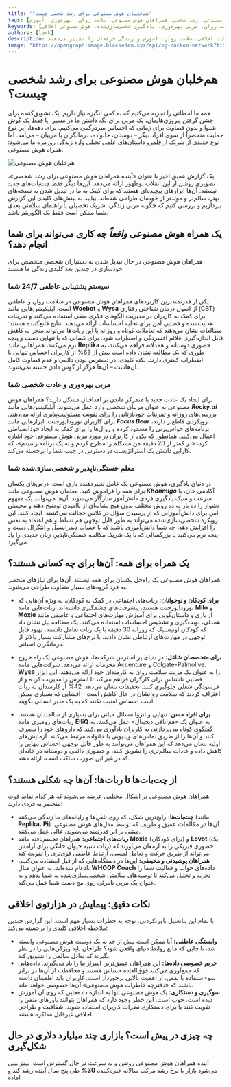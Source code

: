 ```yaml
---
title: "هم‌خلبان هوش مصنوعی برای رشد شخصی چیست؟"
tags: [هوش مصنوعی، رشد شخصی، همراهان هوش مصنوعی، سلامت روان، بهره‌وری، آموزش]
keywords: [هم‌خلبان هوش مصنوعی، همراه هوش مصنوعی، سلامت روان، مربی بهره‌وری، یادگیری شخصی‌سازی‌شده، هوش مصنوعی اخلاقی]
authors: [lark]
description: همراهان هوش مصنوعی با ارائه پشتیبانی عاطفی 24/7، مربی‌گری بهره‌وری و تدریس خصوصی شخصی‌سازی‌شده، در حال دگرگون کردن رشد شخصی هستند. کشف کنید که چگونه این ابزارها در عین توجه به ملاحظات اخلاقی، سلامت روان، آموزش و زندگی حرفه‌ای را تغییر می‌دهند.
image: "https://opengraph-image.blockeden.xyz/api/og-cuckoo-network?title=%D9%87%D9%85%E2%80%8C%D8%AE%D9%84%D8%A8%D8%A7%D9%86%20%D9%87%D9%88%D8%B4%20%D9%85%D8%B5%D9%86%D9%88%D8%B9%DB%8C%20%D8%A8%D8%B1%D8%A7%DB%8C%20%D8%B1%D8%B4%D8%AF%20%D8%B4%D8%AE%D8%B5%DB%8C%20%DA%86%DB%8C%D8%B3%D8%AA%D8%9F"
---
```


# هم‌خلبان هوش مصنوعی برای رشد شخصی چیست؟

همه ما لحظاتی را تجربه می‌کنیم که به کمی انگیزه نیاز داریم. یک تشویق‌کننده برای جشن گرفتن پیروزی‌هایمان، یک مربی برای نگه داشتن ما در مسیر، یا فقط یک گوش شنوا و بدون قضاوت برای زمانی که احساس سردرگمی می‌کنیم. برای دهه‌ها، این نوع حمایت منحصراً از سوی افراد دیگر – دوستان، خانواده، درمانگران یا مربیان – می‌آمد. اما نوع جدیدی از شریک از قلمرو داستان‌های علمی تخیلی وارد زندگی روزمره ما می‌شود: همراه هوش مصنوعی.

![هم‌خلبان هوش مصنوعی](https://opengraph-image.blockeden.xyz/api/og-cuckoo-network?title=%D9%87%D9%85%E2%80%8C%D8%AE%D9%84%D8%A8%D8%A7%D9%86%20%D9%87%D9%88%D8%B4%20%D9%85%D8%B5%D9%86%D9%88%D8%B9%DB%8C%20%D8%A8%D8%B1%D8%A7%DB%8C%20%D8%B1%D8%B4%D8%AF%20%D8%B4%D8%AE%D8%B5%DB%8C%20%DA%86%DB%8C%D8%B3%D8%AA%D8%9F)

یک گزارش عمیق اخیر با عنوان «آینده همراهان هوش مصنوعی برای رشد شخصی»، تصویری روشن از این انقلاب نوظهور ارائه می‌دهد. این‌ها دیگر فقط چت‌بات‌های جدید نیستند. آن‌ها ابزارهای پیچیده‌ای هستند که برای کمک به ما در تبدیل شدن به نسخه‌های بهتر، سالم‌تر و مولدتر از خودمان طراحی شده‌اند. بیایید به بینش‌های کلیدی این گزارش بپردازیم و بررسی کنیم که چگونه مربی زندگی، شریک تحصیلی یا راهنمای سلامتی بعدی شما ممکن است فقط یک الگوریتم باشد.

## یک همراه هوش مصنوعی *واقعاً* چه کاری می‌تواند برای شما انجام دهد؟

همراهان هوش مصنوعی در حال تبدیل شدن به دستیاران شخصی متخصص برای خودسازی در چندین بعد کلیدی زندگی ما هستند.

### سیستم پشتیبانی عاطفی 24/7 شما

یکی از قدرتمندترین کاربردهای همراهان هوش مصنوعی در سلامت روان و عاطفی است. اپلیکیشن‌هایی مانند **Woebot** و **Wysa** از اصول درمان شناختی رفتاری (CBT) برای کمک به کاربران در مدیریت الگوهای فکری منفی استفاده می‌کنند و تمرینات هدایت‌شده و فضایی امن برای تخلیه احساسات ارائه می‌دهند. نتایج قانع‌کننده هستند: مطالعات نشان می‌دهند که تعاملات کوتاه و روزانه با این ربات‌ها می‌تواند منجر به کاهش قابل اندازه‌گیری علائم افسردگی و اضطراب شود. برای کسانی که با تنهایی دست و پنجه نرم می‌کنند، همراهانی مانند **Replika** حضوری دوستانه و همدلانه فراهم می‌کنند، به طوری که یک مطالعه نشان داده است بیش از 63% از کاربران احساس تنهایی یا اضطراب کمتری دارند. نکته کلیدی، در دسترس بودن دائمی و عدم قضاوت کامل آن‌هاست – آن‌ها هرگز از گوش دادن خسته نمی‌شوند.

### مربی بهره‌وری و عادت شخصی شما

برای ایجاد یک عادت جدید یا متمرکز ماندن بر اهدافتان مشکل دارید؟ همراهان هوش مصنوعی به عنوان مربیان شخصی وارد عمل می‌شوند. اپلیکیشن‌هایی مانند ***Rocky.ai*** بررسی‌های روزانه و تمرینات خودبازتابی را برای تقویت مسئولیت‌پذیری ارائه می‌دهند. برای کاربران نورودایورجنت، ابزارهایی مانند ***Focus Bear*** رویکردی قاطع‌تر دارند، برنامه‌های حواس‌پرتی را مسدود کرده و روال‌ها را برای کمک به ایجاد خودانضباطی اعمال می‌کنند. همانطور که یکی از کاربران در مورد مربی هوش مصنوعی خود اشاره کرد، «در کمتر از 20 دقیقه من مشکلم را مطرح کردم و به یک برنامه رسیدم»، که کارایی داشتن یک استراتژیست در دسترس در جیب شما را برجسته می‌کند.

### معلم خستگی‌ناپذیر و شخصی‌سازی‌شده شما

در دنیای یادگیری، هوش مصنوعی یک عامل تغییردهنده بازی است. درس‌های یکسان برای همه را فراموش کنید. معلمان هوش مصنوعی مانند ***Khanmigo*** آکادمی خان، با سرعت و سبک یادگیری فردی دانش‌آموز سازگار می‌شوند. آن‌ها می‌توانند یک مفهوم دشوار را ده بار به ده روش مختلف بدون هیچ نشانه‌ای از ناامیدی توضیح دهند و محیطی امن برای دانش‌آموزانی که از پرسیدن سؤال در کلاس خجالت می‌کشند، ایجاد کنند. این رویکرد شخصی‌سازی‌شده می‌تواند به طور قابل توجهی هم تسلط و هم اعتماد به نفس را افزایش دهد، چه شما دانش‌آموزی باشید که با حساب دیفرانسیل و انتگرال دست و پنجه نرم می‌کنید یا بزرگسالی که با یک شریک مکالمه خستگی‌ناپذیر، زبان جدیدی را یاد می‌گیرد.

## یک همراه برای همه: آن‌ها برای چه کسانی هستند؟

همراهان هوش مصنوعی یک راه‌حل یکسان برای همه نیستند. آن‌ها برای نیازهای منحصر به فرد گروه‌های بسیار متفاوت طراحی می‌شوند.

*   **برای کودکان و نوجوانان:** ربات‌های اجتماعی در کمک به کودکان، به ویژه آن‌هایی که نورودایورجنت هستند، پیشرفت‌های چشمگیری داشته‌اند. ربات‌هایی مانند **Milo** و **Moxie** از بازی و داستان‌گویی برای آموزش مهارت‌های اجتماعی و عاطفی مانند همدلی، نوبت‌گیری و تشخیص احساسات استفاده می‌کنند. یک مطالعه ییل نشان داد که کودکان اوتیستیک که روزانه 30 دقیقه با یک ربات تعامل داشتند، بهبود قابل توجهی در مهارت‌های ارتباطی نشان دادند، با نرخ‌های مشارکت بسیار بالاتر از درمانگران انسانی.

*   **برای متخصصان شاغل:** در دنیای پر استرس شرکت‌ها، هوش مصنوعی یک راه خروج محرمانه ارائه می‌دهد. شرکت‌هایی مانند Accenture و Colgate-Palmolive، **Wysa** را به عنوان یک مزیت سلامت روان به کارمندان خود ارائه می‌دهند. این ابزار فضایی ناشناس برای کارگران فراهم می‌کند تا استرس را مدیریت کرده و از فرسودگی شغلی جلوگیری کنند. تحقیقات نشان می‌دهد: 42% از کارمندان به ربات اعتراف کردند که سلامت روانشان در حال کاهش است – افشایی که بسیاری ممکن است احساس امنیت نکنند که به یک مدیر انسانی بگویند.

*   **برای افراد مسن:** تنهایی و انزوا مسائل حیاتی برای بسیاری از سالمندان هستند. ربات‌های رومیزی مانند **ElliQ** به عنوان یک «هم‌اتاقی دیجیتال» عمل می‌کنند، به گفتگوی کوتاه می‌پردازند، به کاربران یادآوری می‌کنند که داروهای خود را مصرف کنند و آن‌ها را از طریق تماس‌های ویدیویی با خانواده مرتبط می‌کنند. آزمایش‌های اولیه نشان می‌دهد که این همراهان می‌توانند به طور قابل توجهی احساس تنهایی را کاهش داده و عادات سالم‌تری را تشویق کنند، و حضوری دائمی و دوستانه در خانه‌ای که در غیر این صورت ساکت است، ارائه دهند.

## از چت‌بات‌ها تا ربات‌ها: آن‌ها چه شکلی هستند؟

همراهان هوش مصنوعی در اشکال مختلفی عرضه می‌شوند که هر کدام نقاط قوت منحصر به فردی دارند:

*   **چت‌بات‌ها:** رایج‌ترین شکل، که روی تلفن‌ها و رایانه‌های ما زندگی می‌کنند (مانند **Replika**، **Pi**). آن‌ها در مکالمات عمیق و ظریف که توسط مدل‌های هوش مصنوعی مبتنی بر ابر قدرتمند می‌شوند، عالی عمل می‌کنند.
*   **ربات‌های اجتماعی:** همراهان تجسم‌یافته مانند **Moxie** (برای کودکان) و **Lovot** (یک ربات شبیه حیوان خانگی برای آرامش) حضوری فیزیکی را به ارمغان می‌آورند که می‌تواند از طریق حرکت و تعامل لمسی، ارتباط عاطفی قوی‌تری را تقویت کند.
*   **همراهان پوشیدنی و محیطی:** این‌ها در دستگاه‌هایی که از قبل استفاده می‌کنیم، ادغام شده‌اند. به عنوان مثال، **WHOOP Coach** داده‌های خواب و فعالیت شما را تجزیه و تحلیل می‌کند تا توصیه‌های سلامتی شخصی‌سازی‌شده به شما بدهد و به عنوان یک مربی نامرئی روی مچ دست شما عمل می‌کند.

## نکات دقیق: پیمایش در هزارتوی اخلاقی

با تمام این پتانسیل باورنکردنی، توجه به خطرات بسیار مهم است. این گزارش چندین ملاحظه اخلاقی کلیدی را برجسته می‌کند:

*   **وابستگی عاطفی:** آیا ممکن است بیش از حد به یک دوست هوش مصنوعی وابسته شد، تا جایی که مانع روابط دنیای واقعی شود؟ طراحان باید ویژگی‌هایی را در نظر بگیرند که تعادل سالمی را تشویق کند.
*   **حریم خصوصی داده‌ها:** این همراهان عمیق‌ترین اسرار ما را یاد می‌گیرند. داده‌هایی که جمع‌آوری می‌کنند فوق‌العاده حساس هستند و محافظت از آن‌ها در برابر سوءاستفاده یا نقض، از اهمیت بالایی برخوردار است. کاربران باید اطمینان داشته باشند که «دفترچه خاطرات هوش مصنوعی» آن‌ها خصوصی خواهد ماند.
*   **سوگیری و دستکاری:** یک هوش مصنوعی تنها به اندازه داده‌هایی که روی آن آموزش دیده است، خوب است. این خطر وجود دارد که همراهان بتوانند باورهای منفی را تقویت کنند یا برای دستکاری نظرات کاربران استفاده شوند. شفافیت و طراحی اخلاقی غیرقابل مذاکره هستند.

## چه چیزی در پیش است؟ بازاری چند میلیارد دلاری در حال شکل‌گیری

آینده همراهان هوش مصنوعی روشن و به سرعت در حال گسترش است. پیش‌بینی می‌شود بازار با نرخ رشد مرکب سالانه خیره‌کننده **30%** طی پنج سال آینده رشد کند و آماده